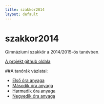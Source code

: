 ```yaml
---
title: szakkor2014
layout: default
---
```

szakkor2014
===========

Gimnáziumi szakkör a 2014/2015-ös tanévben.

[A projekt github oldala](https://github.com/rizsi/szakkor2014)

##A tanórák vázlatai:

 - [Első óra anyaga](orak/sa-01/index.html)
 - [Második óra anyaga](orak/hr-02/index.html)
 - [Harmadik óra anyaga](orak/hr-03/index.html)
 - [Negyedik óra anyaga](orak/sa-04/index.html)

